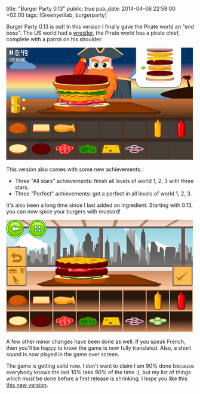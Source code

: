 title: "Burger Party 0.13"
public: true
pub_date: 2014-04-06 22:59:00 +02:00
tags: [Greenyetilab, burgerparty]


Burger Party 0.13 is out! In this version I finally gave the Pirate world an "end boss". The US world had a [wrestler][], the Pirate world has a pirate chief, complete with a parrot on his shoulder:

[wrestler]: /2013/wrestler-v2

[![Pirate Boss](/projects/burgerparty/0.13/thumb-pirate-boss.png)](/projects/burgerparty/0.13/pirate-boss.png)

This version also comes with some new achievements:

- Three "All stars" achievements: finish all levels of world 1, 2, 3 with three stars.
- Three "Perfect" achievements: get a perfect in all levels of world 1, 2, 3.

It's also been a long time since I last added an ingredient. Starting with 0.13, you can now spice your burgers with mustard!

[![Mustard!](/projects/burgerparty/0.13/thumb-mustard.png)](/projects/burgerparty/0.13/mustard.png)

A few other minor changes have been done as well: If you speak French, then you'll be happy to know the game is now fully translated. Also, a short sound is now played in the game over screen.

The game is getting solid now. I don't want to claim I am 90% done because everybody knows the last 10% take 90% of the time :), but my list of things which *must* be done before a first release is shrinking. I hope you like this [this new version](/projects/burgerparty/).
